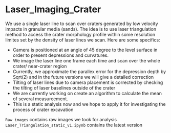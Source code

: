# Laser_Imaging_Crater
We use a single laser line to scan over craters generated by low velocity impacts in granular media (sands). The idea is to use laser triangulation method to access the crater morphology profile within some resolution limites set by the density of laser lines we scan. Here are some specifics:

- Camera is positioned at an angle of 45 degree to the level surface in order to present depressions and curvatures.
- We image the laser line one frame each time and scan over the whole crater/ near-crater region
- Currently, we approximate the parallex error for the depression depth by Sqrt(2) and in the future versions we will give a detailed correction 
- Tilting of laser lines due to camera placement is corrected by checking the tilting of laser baselines outside of the crater
- We are currently working on create an algorithm to calculate the mean of several measureement.
- This is a static analysis now and we hope to apply it for investigating the process of crater excavation

`Raw_images` contains raw images we took for analysis\
`Laser_Triangulation_static_v1.ipynb` contains the latest version

